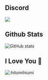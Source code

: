 ## Discord

<a href="https://discord.com/users/991777093312585808"  align="left">
    <img src="https://lanyard.cnrad.dev/api/991777093312585808?theme=dark&bg=655471&animated=true&idleMessage=%22I%20love%20you!%22&showDisplayName=true">
  </a>

## Github Stats
![GitHub stats](https://github-readme-stats.vercel.app/api?username=hitomihiumi&show_icons=true&theme=synthwave)
## I Love You 💜

![:hitomihiumi](https://moe-counter.glitch.me/get/@hitomihiumi?theme=rule34)